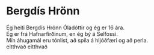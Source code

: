 # Bergdís Hrönn
Ég heiti Bergdís Hrönn Óladóttir og ég er 16 ára.  
Ég er frá Hafnarfirðinum, en ég bý á Selfossi.  
Mín áhugamál eru tónlist, að spila á hljóðfæri og að perla.  
eitthvað eitthvað 
